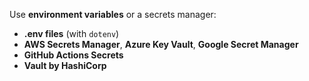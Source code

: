 Use **environment variables** or a secrets manager:

- **.env files** (with `dotenv`)
- **AWS Secrets Manager**, **Azure Key Vault**, **Google Secret Manager**
- **GitHub Actions Secrets**
- **Vault by HashiCorp**
